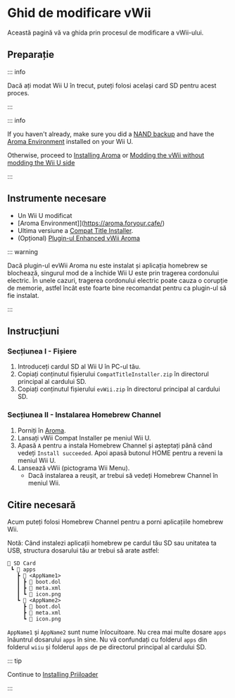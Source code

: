 # Ghid de modificare vWii

Această pagină vă va ghida prin procesul de modificare a vWii-ului.

## Preparație

::: info

Dacă ați modat Wii U în trecut, puteți folosi același card SD pentru acest proces.

:::

::: info

If you haven't already, make sure you did a [NAND backup](https://wiiu.hacks.guide/#/aroma/nand-backup) and have the [Aroma Environment](https://aroma.foryour.cafe/) installed on your Wii U.

Otherwise, proceed to [Installing Aroma](https://wiiu.hacks.guide/#/aroma/getting-started) or [Modding the vWii without modding the Wii U side](wiiu-nand-dumper)

:::

## Instrumente necesare

- Un Wii U modificat
- [Aroma Environment]](https://aroma.foryour.cafe/)
- Ultima versiune a [Compat Title Installer](https://hb-app.store/wiiu/CompatTitleInstaller).
- (Opțional) [Plugin-ul Enhanced vWii Aroma](https://hb-app.store/wiiu/evWii)

::: warning

Dacă plugin-ul evWii Aroma nu este instalat și aplicația homebrew se blochează, singurul mod de a închide Wii U este prin tragerea cordonului electric. În unele cazuri, tragerea cordonului electric poate cauza o corupție de memorie, astfel încât este foarte bine recomandat pentru ca plugin-ul să fie instalat.

:::

## Instrucțiuni

### Secțiunea I - Fișiere

1. Introduceți cardul SD al Wii U în PC-ul tău.
2. Copiați conținutul fișierului `CompatTitleInstaller.zip` în directorul principal al cardului SD.
3. Copiați conținutul fișierului `evWii.zip` în directorul principal al cardului SD.

### Secțiunea II - Instalarea Homebrew Channel

1. Porniți în [Aroma](https://wiiu.hacks.guide/#/aroma/finalizing-setup).
2. Lansați vWii Compat Installer pe meniul Wii U.
3. Apasă `A` pentru a instala Homebrew Channel și așteptați până când vedeți `Install succeeded`. Apoi apasă butonul HOME pentru a reveni la meniul Wii U.
4. Lansează vWii (pictograma Wii Menu).
   - Dacă instalarea a reușit, ar trebui să vedeți Homebrew Channel în meniul Wii.

## Citire necesară

Acum puteți folosi Homebrew Channel pentru a porni aplicațiile homebrew Wii.

Notă: Când instalezi aplicații homebrew pe cardul tău SD sau unitatea ta USB, structura dosarului tău ar trebui să arate astfel:

```
💾 SD Card
 ┗ 📁 apps
   ┣ 📁 <AppName1>
   ┃ ┣ 📄 boot.dol
   ┃ ┣ 📄 meta.xml
   ┃ ┗ 📄 icon.png
   ┗ 📁 <AppName2>
     ┣ 📄 boot.dol
     ┣ 📄 meta.xml
     ┗ 📄 icon.png
```

`AppName1` și `AppName2` sunt nume înlocuitoare. Nu crea mai multe dosare `apps` înăuntrul dosarului `apps` în sine.
Nu vă confundați cu folderul `apps` din folderul `wiiu` și folderul `apps` de pe directorul principal al cardului SD.

::: tip

Continue to [Installing Priiloader](priiloader)

:::
